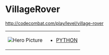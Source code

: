 # VillageRover 

http://codecombat.com/play/level/village-rover
<table>
<tr>
<td>

![Hero Picture](hero.png?raw=true "Hero Picture")

</td>
<td>
<ul>
<li>

[PYTHON](VillageRover.py)

</li>
</td>
</tr>
<table>